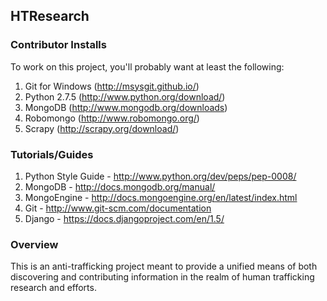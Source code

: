 ## HTResearch

### Contributor Installs
To work on this project, you'll probably want at least the following:

1. Git for Windows (http://msysgit.github.io/)
2. Python 2.7.5 (http://www.python.org/download/)
3. MongoDB (http://www.mongodb.org/downloads)
4. Robomongo (http://www.robomongo.org/)
5. Scrapy (http://scrapy.org/download/)

### Tutorials/Guides

1. Python Style Guide - http://www.python.org/dev/peps/pep-0008/
2. MongoDB - http://docs.mongodb.org/manual/
3. MongoEngine - http://docs.mongoengine.org/en/latest/index.html
4. Git - http://www.git-scm.com/documentation
5. Django - https://docs.djangoproject.com/en/1.5/

### Overview
This is an anti-trafficking project meant to provide a unified means of both discovering and contributing information in the realm
of human trafficking research and efforts.